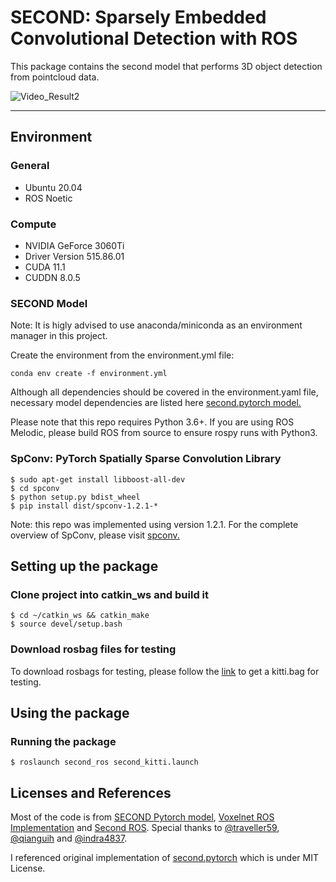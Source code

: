 # SECOND: Sparsely Embedded Convolutional Detection with ROS

This package contains the second model that performs 3D object detection from pointcloud data.


![Video_Result2](docs/results.gif)

---
## Environment

### General

- Ubuntu 20.04
- ROS Noetic

### Compute
- NVIDIA GeForce 3060Ti
- Driver Version 515.86.01
- CUDA 11.1
- CUDDN 8.0.5

### SECOND Model
Note: It is higly advised to use anaconda/miniconda as an environment manager in this project.

Create the environment from the environment.yml file:
```
conda env create -f environment.yml
```
Although all dependencies should be covered in the environment.yaml file, necessary model dependencies are listed here [second.pytorch model.](https://github.com/traveller59/second.pytorch)

Please note that this repo requires Python 3.6+. If you are using ROS Melodic, please build ROS from source to ensure rospy runs with Python3.

### SpConv: PyTorch Spatially Sparse Convolution Library

``` 
$ sudo apt-get install libboost-all-dev
$ cd spconv
$ python setup.py bdist_wheel
$ pip install dist/spconv-1.2.1-*
```

Note: this repo was implemented using version 1.2.1.
For the complete overview of SpConv, please visit [spconv.](https://github.com/traveller59/second.pytorch)

## Setting up the package

### Clone project into catkin_ws and build it

``` 
$ cd ~/catkin_ws && catkin_make
$ source devel/setup.bash
```

### Download rosbag files for testing

To download rosbags for testing, please follow the [link](https://github.com/tomas789/kitti2bag) to get a kitti.bag for testing.

## Using the package

### Running the package

```
$ roslaunch second_ros second_kitti.launch
```

## Licenses and References
Most of the code is from
[SECOND Pytorch model](https://github.com/traveller59/second.pytorch), [Voxelnet ROS Implementation](https://github.com/tigerk0430/voxelnet_ros) and [Second ROS](https://github.com/indra4837/second_ros). Special thanks to [@traveller59](https://github.com/traveller59), [@qianguih](https://github.com/qianguih) and [@indra4837](https://github.com/indra4837).

I referenced original implementation of [second.pytorch](https://github.com/traveller59/second.pytorch) which is under MIT License.
